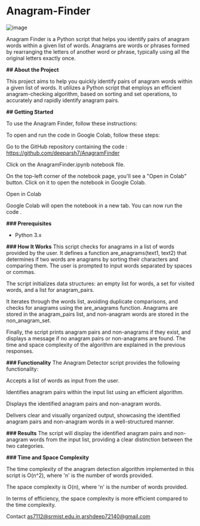 # Anagram-Finder

![image](https://github.com/deeparsh7/AnagramFinder/assets/121679549/04e0ab8a-6476-4dc9-a676-305c911019fe)


Anagram Finder is a Python script that helps you identify pairs of anagram words within a given list of words. Anagrams are words or phrases formed by rearranging the letters of another word or phrase, typically using all the original letters exactly once.

**## About the Project**

This project aims to help you quickly identify pairs of anagram words within a given list of words. It utilizes a Python script that employs an efficient anagram-checking algorithm, based on sorting and set operations, to accurately and rapidly identify anagram pairs.

**## Getting Started**

To use the Anagram Finder, follow these instructions:

To open and run the code in Google Colab, follow these steps:

Go to the GitHub repository containing the code : https://github.com/deeparsh7/AnagramFinder

Click on the AnagramFinder.ipynb notebook file.

On the top-left corner of the notebook page, you'll see a "Open in Colab" button. Click on it to open the notebook in Google Colab.

Open in Colab

Google Colab will open the notebook in a new tab. You can now run the code .

**### Prerequisites**

- Python 3.x

**### How It Works**
This script checks for anagrams in a list of words provided by the user. It defines a function are_anagrams(text1, text2) that determines if two words are anagrams by sorting their characters and comparing them. The user is prompted to input words separated by spaces or commas.

The script initializes data structures: an empty list for words, a set for visited words, and a list for anagram_pairs.

It iterates through the words list, avoiding duplicate comparisons, and checks for anagrams using the are_anagrams function. Anagrams are stored in the anagram_pairs list, and non-anagram words are stored in the non_anagram_set.

Finally, the script prints anagram pairs and non-anagrams if they exist, and displays a message if no anagram pairs or non-anagrams are found. The time and space complexity of the algorithm are explained in the previous responses.

**### Functionality**
The Anagram Detector script provides the following functionality:

Accepts a list of words as input from the user.

Identifies anagram pairs within the input list using an efficient algorithm.

Displays the identified anagram pairs and non-anagram words.

Delivers clear and visually organized output, showcasing the identified anagram pairs and non-anagram words in a well-structured manner.

**### Results**
The script will display the identified anagram pairs and non-anagram words from the input list, providing a clear distinction between the two categories.

**### Time and Space Complexity**

The time complexity of the anagram detection algorithm implemented in this script is O(n^2), where 'n' is the number of words provided. 

The space complexity is O(n), where 'n' is the number of words provided.
 
In terms of efficiency, the space complexity is more efficient compared to the time complexity.



Contact
as7112@srmist.edu.in,arshdeep72140@gmail.com
